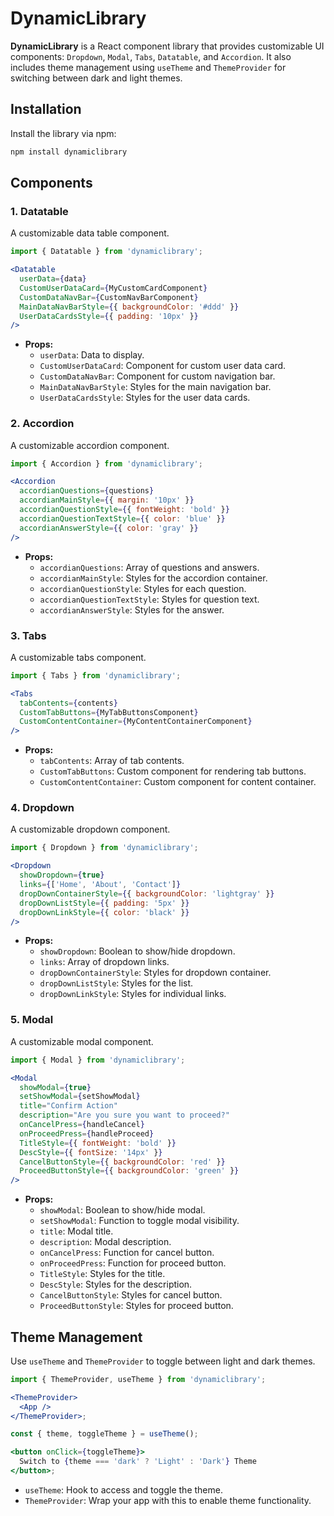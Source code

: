 
# DynamicLibrary

**DynamicLibrary** is a React component library that provides customizable UI components: `Dropdown`, `Modal`, `Tabs`, `Datatable`, and `Accordion`. It also includes theme management using `useTheme` and `ThemeProvider` for switching between dark and light themes.

## Installation

Install the library via npm:

```bash
npm install dynamiclibrary
```

## Components

### 1. Datatable

A customizable data table component.

```jsx
import { Datatable } from 'dynamiclibrary';

<Datatable
  userData={data}
  CustomUserDataCard={MyCustomCardComponent}
  CustomDataNavBar={CustomNavBarComponent}
  MainDataNavBarStyle={{ backgroundColor: '#ddd' }}
  UserDataCardsStyle={{ padding: '10px' }}
/>
```

- **Props:**
  - `userData`: Data to display.
  - `CustomUserDataCard`: Component for custom user data card.
  - `CustomDataNavBar`: Component for custom navigation bar.
  - `MainDataNavBarStyle`: Styles for the main navigation bar.
  - `UserDataCardsStyle`: Styles for the user data cards.

### 2. Accordion

A customizable accordion component.

```jsx
import { Accordion } from 'dynamiclibrary';

<Accordion
  accordianQuestions={questions}
  accordianMainStyle={{ margin: '10px' }}
  accordianQuestionStyle={{ fontWeight: 'bold' }}
  accordianQuestionTextStyle={{ color: 'blue' }}
  accordianAnswerStyle={{ color: 'gray' }}
/>
```

- **Props:**
  - `accordianQuestions`: Array of questions and answers.
  - `accordianMainStyle`: Styles for the accordion container.
  - `accordianQuestionStyle`: Styles for each question.
  - `accordianQuestionTextStyle`: Styles for question text.
  - `accordianAnswerStyle`: Styles for the answer.

### 3. Tabs

A customizable tabs component.

```jsx
import { Tabs } from 'dynamiclibrary';

<Tabs
  tabContents={contents}
  CustomTabButtons={MyTabButtonsComponent}
  CustomContentContainer={MyContentContainerComponent}
/>
```

- **Props:**
  - `tabContents`: Array of tab contents.
  - `CustomTabButtons`: Custom component for rendering tab buttons.
  - `CustomContentContainer`: Custom component for content container.

### 4. Dropdown

A customizable dropdown component.

```jsx
import { Dropdown } from 'dynamiclibrary';

<Dropdown
  showDropdown={true}
  links={['Home', 'About', 'Contact']}
  dropDownContainerStyle={{ backgroundColor: 'lightgray' }}
  dropDownListStyle={{ padding: '5px' }}
  dropDownLinkStyle={{ color: 'black' }}
/>
```

- **Props:**
  - `showDropdown`: Boolean to show/hide dropdown.
  - `links`: Array of dropdown links.
  - `dropDownContainerStyle`: Styles for dropdown container.
  - `dropDownListStyle`: Styles for the list.
  - `dropDownLinkStyle`: Styles for individual links.

### 5. Modal

A customizable modal component.

```jsx
import { Modal } from 'dynamiclibrary';

<Modal
  showModal={true}
  setShowModal={setShowModal}
  title="Confirm Action"
  description="Are you sure you want to proceed?"
  onCancelPress={handleCancel}
  onProceedPress={handleProceed}
  TitleStyle={{ fontWeight: 'bold' }}
  DescStyle={{ fontSize: '14px' }}
  CancelButtonStyle={{ backgroundColor: 'red' }}
  ProceedButtonStyle={{ backgroundColor: 'green' }}
/>
```

- **Props:**
  - `showModal`: Boolean to show/hide modal.
  - `setShowModal`: Function to toggle modal visibility.
  - `title`: Modal title.
  - `description`: Modal description.
  - `onCancelPress`: Function for cancel button.
  - `onProceedPress`: Function for proceed button.
  - `TitleStyle`: Styles for the title.
  - `DescStyle`: Styles for the description.
  - `CancelButtonStyle`: Styles for cancel button.
  - `ProceedButtonStyle`: Styles for proceed button.

## Theme Management

Use `useTheme` and `ThemeProvider` to toggle between light and dark themes.

```jsx
import { ThemeProvider, useTheme } from 'dynamiclibrary';

<ThemeProvider>
  <App />
</ThemeProvider>;

const { theme, toggleTheme } = useTheme();

<button onClick={toggleTheme}>
  Switch to {theme === 'dark' ? 'Light' : 'Dark'} Theme
</button>;
```

- `useTheme`: Hook to access and toggle the theme.
- `ThemeProvider`: Wrap your app with this to enable theme functionality.
